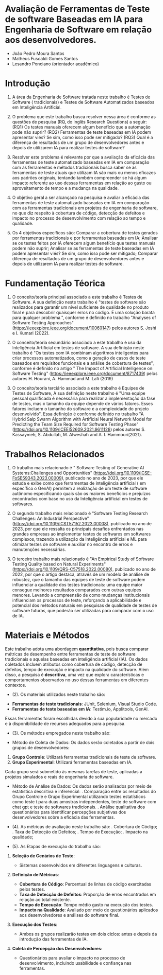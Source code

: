 # Avaliação de Ferramentas de Teste de software Baseadas em IA para Engenharia de Software em relação aos desenvolvedores.

* João Pedro Moura Santos
* Matheus Fuscaldi Gomes Santos
* Lesandro Ponciano (orientador acadêmico)

# Introdução

1. A área da Engenharia de Software tratada neste trabalho é Testes de Software ( tradicionais) e Testes de Software Automatizados baseados em Inteligência Artificial.

2. O problema que este trabalho busca resolver nessa área é conforme as questões de pesquisa (RQ, do inglês Research Questions) a seguir: (RQ1) Os testes manuais oferecem algum benefício que a automação pode não suprir? (RQ2) Ferramentas de teste baseadas em IA podem apresentar viés? Se sim, como isso pode ser mitigado? (RQ3) Qual é a diferença de resultados de um grupo de desenvolvedores antes e depois de utilizarem IA para realizar testes de software?

3. Resolver este problema é relevante por que a avaliação da eficácia das ferramentas de teste automatizado baseadas em IA em comparação com as ferramentas e métodos tradicionais busca saber se as ferramentas de teste atuais que utilizam IA são mais ou menos eficazes aos padrões originais, tentando também compreender se há algum impacto referente ao uso dessas ferramentas em relação ao gasto ou aproveitamento de tempo e a mudança na qualidade. 

4. O objetivo geral a ser alcançado na pesquisa é avaliar a eficácia das ferramentas de teste automatizado baseadas em IA em comparação com as ferramentas tradicionais em projetos de engenharia de software, no que diz respeito à cobertura de código, detecção de defeitos e impacto no processo de desenvolvimento com relação ao tempo e qualidade.

5. Os 4 objetivos específicos são: Comparar a cobertura de testes gerados por ferramentas tradicionais e por ferramentas baseadas em IA;
    Analisar se os testes feitos por IA oferecem algum benefício que testes manuais podem não suprir;
    Analisar se as ferramentas de teste baseadas em IA podem apresentar viés? Se sim, como isso pode ser mitigado;
    Comparar diferença de resultados de um grupo de desenvolvedores antes e depois de utilizarem IA para realizar testes de software.

# Fundamentação Téorica


1. O conceito/teoria principal associado a este trabalho é Testes de Software. A sua definição neste trabalho é "testes de software são realizados para garantir um nível suficiente de qualidade no produto final e para descobrir quaisquer erros no código. É uma solução barata para qualquer problema.", conforme é definido no trabalho "Analyses of Software Testing Approaches" (https://ieeexplore.ieee.org/document/10060147) pelos autores S. Joshi e I. Kumari (2022).
    
2. O conceito/teoria secundário associado a este trabalho é uso da Inteligência Artificial em testes de software. A sua definição neste trabalho é "Os testes com IA combinam algoritmos inteligentes para criar processos automatizados, como a geração de casos de teste baseados em requisitos funcionais e a análise de cobertura de testes", conforme é definido no artigo " The Impact of Artificial Intelligence on Software Testing" (https://ieeexplore.ieee.org/document/8717439) pelos autores H. Hourani, A. Hammad and M. Lafi (2019)
   
3. O conceito/teoria terciário associado a este trabalho é Equipes de Testes de Software, A sua definição neste trabalho é "Uma equipe pessoal qualificada é necessária para realizar a implementação da fase de testes, mas o tamanho da equipe depende de vários fatores. Esses fatores incluem o tamanho do software e a complexidade do projeto desenvolvido". Essa definição é conforme definido no trabalho "A Hybrid Salp Swarm Algorithm with Artificial Neural Network Model for Predicting the Team Size Required for Software Testing Phase" (https://doi.org/10.1109/ICEEI52609.2021.9611128) pelos autores S. Kassaymeh, S. Abdullah, M. Alweshah and A. I. Hammouri(2021).



# Trabalhos Relacionados

1. O trabalho mais relacionado é " Software Testing of Generative AI Systems:Challenges and Opportunities" (https://doi.org/10.1109/ICSE-FoSE59343.2023.00009), publicado no ano de 2023, por que ele estuda e exibe como que ferramentas de inteligência artificial ( em específico o GenAl) permitem a realização de um teste de software autônomo especificando quais são os maiores benefícios e prejuízos encontrados com base no uso da Inteligência artificial em testes de softwares.

3. O segundo trabalho mais relacionado é "Software Testing Research Challenges: An Industrial Perspective" (https://doi.org/10.1109/ICST57152.2023.00008), publicado no ano de 2023, por que ele ressalta os principais desafios enfrentados nas grandes empresas ao implementar testes de softwares em softwares complexos, trazendo a utilização da Inteligência artificial e ML para otimizar testes de software e auxiliar no encontro de erros e manutenções necessárias.

4. O terceiro trabalho mais relacionado é "An Empirical Study of Software Testing Quality based on Natural Experiments" (https://doi.org/10.1109/QRS-C57518.2022.00080), publicado no ano de 2022,  por que o artigo destaca, através de um modelo de análise de robustez, que o tamanho das equipes de teste de software podem influenciar a qualidade dos testes tradicionais: uma equipe maior consegue melhores resultados comparados com outras equipes menores. Levando a compreensão de como mudanças institucionais influenciam os processos de teste, reforçando a aplicabilidade e potencial dos métodos naturais em pesquisas de qualidade de testes de software futuras, que poderão ser utilizadas para comparar com o uso de IA.

   
# Materiais e Métodos

Este trabalho adota uma abordagem **quantitativa**, pois busca comparar métricas de desempenho entre ferramentas de teste de software tradicionais e aquelas baseadas em inteligência artificial (IA). Os dados coletados incluem atributos como cobertura de código, detecção de defeitos, tempo de execução e impacto na qualidade do software. Além disso, a pesquisa é **descritiva**, uma vez que explora características e comportamentos observados no uso dessas ferramentas em diferentes contextos.


* (2). Os materiais utilizados neste trabalho são:

- **Ferramentas de teste tradicionais**: JUnit, Selenium, Visual Studio Code.
- **Ferramentas de teste baseadas em IA**: Testim.io, Applitools, GenAI.

Essas ferramentas foram escolhidas devido à sua popularidade no mercado e à disponibilidade de recursos adequados para a pesquisa.

* (3). Os métodos empregados neste trabalho são:

- Método de Coleta de Dados:
Os dados serão coletados a partir de dois grupos de desenvolvedores: 

1. **Grupo Controle**: Utilizará ferramentas tradicionais de teste de software.
2. **Grupo Experimental**: Utilizará ferramentas baseadas em IA.

Cada grupo será submetido às mesmas tarefas de teste, aplicadas a projetos simulados e reais de engenharia de software. 


- Método de Análise de Dados:
Os dados serão analisados por meio de estatística descritiva e inferencial:
. Comparação entre os resultados do Grupo Controle e Grupo Experimental utilizando testes estatísticos como teste t para duas amostras independentes, teste de software com chat gpt e teste de softwares tradicionais.
. Análise qualitativa dos questionários para identificar percepções subjetivas dos desenvolvedores sobre a eficácia das ferramentas.


* (4). As métricas de avaliação neste trabalho são:
 . Cobertura de Código;
 . Taxa de Detecção de Defeitos;
 . Tempo de Execução;
 . Impacto na qualidade;

* (5). As Etapas de execução do trabalho são:
     

1. **Seleção de Cenários de Teste**:
   
   - Sistemas desenvolvidos em diferentes linguagens e culturas.

2. **Definição de Métricas**:
   - **Cobertura de Código**: Percentual de linhas de código exercitadas pelos testes.
   - **Taxa de Detecção de Defeitos**: Proporção de erros encontrados em relação ao total existente.
   - **Tempo de Execução**: Tempo médio gasto na execução dos testes.
   - **Impacto na Qualidade**: Avaliado por meio de questionários aplicados aos desenvolvedores e análises do software final.

3. **Execução dos Testes**:
   - Ambos os grupos realizarão testes em dois ciclos: antes e depois da introdução das ferramentas de IA.

4. **Coleta de Percepção dos Desenvolvedores**:
   - Questionários para avaliar o impacto no processo de desenvolvimento, incluindo usabilidade e confiança nas ferramentas.
 

###


